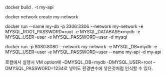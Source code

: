 docker build . -t my-api  

docker network create my-network

docker run --name my-db -p 3306:3306 --network my-network -e MYSQL_ROOT_PASSWORD=root -e MYSQL_DATABASE=mydb -e MYSQL_USER=user -e MYSQL_PASSWORD=user -d mysql

docker run -p 8080:8080 --network my-network -e MYSQL_DB=mydb -e MYSQL_USER=user -e MYSQL_PASSWORD=user --name my-api -d my-api

로컬에서 실행시 VM option에 -DMYSQL_DB=mydb -DMYSQL_USER=root -DMYSQL_PASSWORD=1234로 넣어도 환경변수에 넣은것처럼 인식할 수 있다.